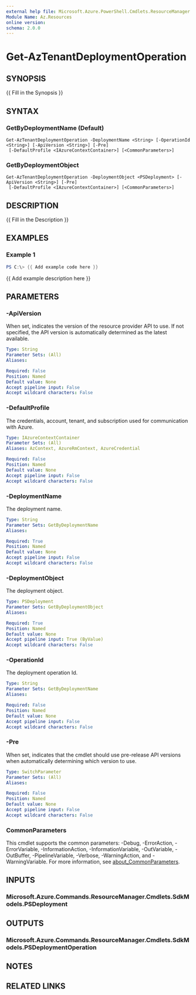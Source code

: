 ```yaml
---
external help file: Microsoft.Azure.PowerShell.Cmdlets.ResourceManager.dll-Help.xml
Module Name: Az.Resources
online version:
schema: 2.0.0
---
```


# Get-AzTenantDeploymentOperation

## SYNOPSIS
{{ Fill in the Synopsis }}

## SYNTAX

### GetByDeploymentName (Default)
```
Get-AzTenantDeploymentOperation -DeploymentName <String> [-OperationId <String>] [-ApiVersion <String>] [-Pre]
 [-DefaultProfile <IAzureContextContainer>] [<CommonParameters>]
```

### GetByDeploymentObject
```
Get-AzTenantDeploymentOperation -DeploymentObject <PSDeployment> [-ApiVersion <String>] [-Pre]
 [-DefaultProfile <IAzureContextContainer>] [<CommonParameters>]
```

## DESCRIPTION
{{ Fill in the Description }}

## EXAMPLES

### Example 1
```powershell
PS C:\> {{ Add example code here }}
```

{{ Add example description here }}

## PARAMETERS

### -ApiVersion
When set, indicates the version of the resource provider API to use.
If not specified, the API version is automatically determined as the latest available.

```yaml
Type: String
Parameter Sets: (All)
Aliases:

Required: False
Position: Named
Default value: None
Accept pipeline input: False
Accept wildcard characters: False
```

### -DefaultProfile
The credentials, account, tenant, and subscription used for communication with Azure.

```yaml
Type: IAzureContextContainer
Parameter Sets: (All)
Aliases: AzContext, AzureRmContext, AzureCredential

Required: False
Position: Named
Default value: None
Accept pipeline input: False
Accept wildcard characters: False
```

### -DeploymentName
The deployment name.

```yaml
Type: String
Parameter Sets: GetByDeploymentName
Aliases:

Required: True
Position: Named
Default value: None
Accept pipeline input: False
Accept wildcard characters: False
```

### -DeploymentObject
The deployment object.

```yaml
Type: PSDeployment
Parameter Sets: GetByDeploymentObject
Aliases:

Required: True
Position: Named
Default value: None
Accept pipeline input: True (ByValue)
Accept wildcard characters: False
```

### -OperationId
The deployment operation Id.

```yaml
Type: String
Parameter Sets: GetByDeploymentName
Aliases:

Required: False
Position: Named
Default value: None
Accept pipeline input: False
Accept wildcard characters: False
```

### -Pre
When set, indicates that the cmdlet should use pre-release API versions when automatically determining which version to use.

```yaml
Type: SwitchParameter
Parameter Sets: (All)
Aliases:

Required: False
Position: Named
Default value: None
Accept pipeline input: False
Accept wildcard characters: False
```

### CommonParameters
This cmdlet supports the common parameters: -Debug, -ErrorAction, -ErrorVariable, -InformationAction, -InformationVariable, -OutVariable, -OutBuffer, -PipelineVariable, -Verbose, -WarningAction, and -WarningVariable. For more information, see [about_CommonParameters](http://go.microsoft.com/fwlink/?LinkID=113216).

## INPUTS

### Microsoft.Azure.Commands.ResourceManager.Cmdlets.SdkModels.PSDeployment

## OUTPUTS

### Microsoft.Azure.Commands.ResourceManager.Cmdlets.SdkModels.PSDeploymentOperation

## NOTES

## RELATED LINKS
